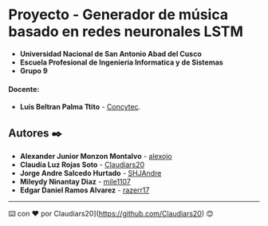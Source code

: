 # Proyecto - Generador de música basado en redes neuronales LSTM
- **Universidad Nacional de San Antonio Abad del Cusco**
- **Escuela Profesional de Ingenieria Informatica y de Sistemas**
- **Grupo 9**
#### Docente:
- **Luis Beltran Palma Ttito** - [Concytec](http://dina.concytec.gob.pe/appDirectorioCTI/VerDatosInvestigador.do;jsessionid=f564431f36070c2b4a0e4a590b74?id_investigador=40930).

## Autores ✒️
* **Alexander Junior Monzon Montalvo** - [alexojo](https://github.com/alexojo)
* **Claudia Luz Rojas Soto** - [Claudiars20](https://github.com/Claudiars20)
* **Jorge Andre Salcedo Hurtado** - [SHJAndre](https://github.com/SHJAndre)
* **Mileydy Ninantay Diaz** - [mile1107](https://github.com/mile1107)
* **Edgar Daniel Ramos Alvarez** - [razerr17](https://github.com/razerr17)
---
⌨️ con ❤️ por Claudiars20](https://github.com/Claudiars20) 😊
